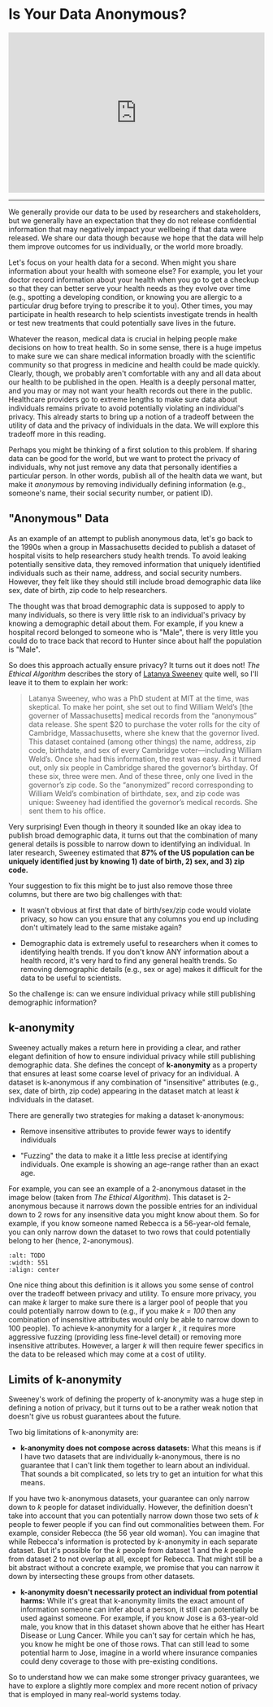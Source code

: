 # Is Your Data Anonymous?

<div style="position: relative; padding-bottom: 62.5%; height: 0;">
    <iframe src="https://www.loom.com/embed/8e3fc6cffe2741bab99f788dfe32692e?sharedAppSource=personal_library" frameborder="0" webkitallowfullscreen mozallowfullscreen allowfullscreen style="position: absolute; top: 0; left: 0; width: 100%; height: 100%;"></iframe>
</div>

---

We generally provide our data to be used by researchers and stakeholders, but we generally have an expectation that they do not release confidential information that may negatively impact your wellbeing if that data were released. We share our data though because we hope that the data will help them improve outcomes for us individually, or the world more broadly.

Let's focus on your health data for a second. When might you share information about your health with someone else? For example, you let your doctor record information about your health when you go to get a checkup so that they can better serve your health needs as they evolve over time (e.g., spotting a developing condition, or knowing you are allergic to a particular drug before trying to prescribe it to you). Other times, you may participate in health research to help scientists investigate trends in health or test new treatments that could potentially save lives in the future.

Whatever the reason, medical data is crucial in helping people make decisions on how to treat health. So in some sense, there is a huge impetus to make sure we can share medical information broadly with the scientific community so that progress in medicine and health could be made quickly. Clearly, though, we probably aren't comfortable with any and all data about our health to be published in the open. Health is a deeply personal matter, and you may or may not want your health records out there in the public. Healthcare providers go to extreme lengths to make sure data about individuals remains private to avoid potentially violating an individual's privacy. This already starts to bring up a notion of a tradeoff between the utility of data and the privacy of individuals in the data. We will explore this tradeoff more in this reading.

Perhaps you might be thinking of a first solution to this problem. If sharing data can be good for the world, but we want to protect the privacy of individuals, why not just remove any data that personally identifies a particular person. In other words, publish all of the health data we want, but make it _anonymous_ by removing individually defining information (e.g., someone's name, their social security number, or patient ID).

## "Anonymous" Data

As an example of an attempt to publish anonymous data, let's go back to the 1990s when a group in Massachusetts decided to publish a dataset of hospital visits to help researchers study health trends. To avoid leaking potentially sensitive data, they removed information that uniquely identified individuals such as their name, address, and social security numbers. However, they felt like they should still include broad demographic data like sex, date of birth, zip code to help researchers.

The thought was that broad demographic data is supposed to apply to many individuals, so there is very little risk to an individual's privacy by knowing a demographic detail about them. For example, if you knew a hospital record belonged to someone who is "Male", there is very little you could do to trace back that record to Hunter since about half the population is "Male".

So does this approach actually ensure privacy? It turns out it does not! _The Ethical Algorithm_ describes the story of [Latanya Sweeney](http://latanyasweeney.org/) quite well, so I'll leave it to them to explain her work:

> Latanya Sweeney, who was a PhD student at MIT at the time, was skeptical. To make her point, she set out to find William Weld’s [the governer of Massachusetts] medical records from the “anonymous” data release. She spent $20 to purchase the voter rolls for the city of Cambridge, Massachusetts, where she knew that the governor lived. This dataset contained (among other things) the name, address, zip code, birthdate, and sex of every Cambridge voter—including William Weld’s. Once she had this information, the rest was easy. As it turned out, only six people in Cambridge shared the governor’s birthday. Of these six, three were men. And of these three, only one lived in the governor’s zip code. So the “anonymized” record corresponding to William Weld’s combination of birthdate, sex, and zip code was unique: Sweeney had identified the governor’s medical records. She sent them to his office.

Very surprising! Even though in theory it sounded like an okay idea to publish broad demographic data, it turns out that the combination of many general details is possible to narrow down to identifying an individual. In later research, Sweeney estimated that **87% of the US population can be uniquely identified just by knowing 1) date of birth, 2) sex, and 3) zip code.**

Your suggestion to fix this might be to just also remove those three columns, but there are two big challenges with that:

- It wasn't obvious at first that date of birth/sex/zip code would violate privacy, so how can you ensure that any columns you end up including don't ultimately lead to the same mistake again?

- Demographic data is extremely useful to researchers when it comes to identifying health trends. If you don't know ANY information about a health record, it's very hard to find any general health trends. So removing demographic details (e.g., sex or age) makes it difficult for the data to be useful to scientists.

So the challenge is: can we ensure individual privacy while still publishing demographic information?

## k-anonymity

Sweeney actually makes a return here in providing a clear, and rather elegant definition of how to ensure individual privacy while still publishing demographic data. She defines the concept of **k-anonymity** as a property that ensures at least some coarse level of privacy for an individual. A dataset is k-anonymous if any combination of "insensitive" attributes (e.g., sex, date of birth, zip code) appearing in the dataset match at least _k_ individuals in the dataset.

There are generally two strategies for making a dataset k-anonymous:

- Remove insensitive attributes to provide fewer ways to identify individuals

- "Fuzzing" the data to make it a little less precise at identifying individuals. One example is showing an age-range rather than an exact age.

For example, you can see an example of a 2-anonymous dataset in the image below (taken from _The Ethical Algorithm_). This dataset is 2-anonymous because it narrows down the possible entries for an individual down to 2 rows for any insensitive data you might know about them. So for example, if you know someone named Rebecca is a 56-year-old female, you can only narrow down the dataset to two rows that could potentially belong to her (hence, 2-anonymous).

```{image} https://static.us.edusercontent.com/files/n5lpsH5AO35KvxTR7kiZ1atq
:alt: TODO
:width: 551
:align: center
```

One nice thing about this definition is it allows you some sense of control over the tradeoff between privacy and utility. To ensure more privacy, you can make _k_ larger to make sure there is a larger pool of people that you could potentially narrow down to (e.g., if you make _k = 100_ then any combination of insensitive attributes would only be able to narrow down to 100 people). To achieve k-anonymity for a larger _k_ , it requires more aggressive fuzzing (providing less fine-level detail) or removing more insensitive attributes. However, a larger _k_ will then require fewer specifics in the data to be released which may come at a cost of utility.

## Limits of k-anonymity

Sweeney's work of defining the property of k-anonymity was a huge step in defining a notion of privacy, but it turns out to be a rather weak notion that doesn't give us robust guarantees about the future.

Two big limitations of k-anonymity are:

- **k-anonymity does not compose across datasets:** What this means is if I have two datasets that are individually k-anonymous, there is no guarantee that I can't link them together to learn about an individual. That sounds a bit complicated, so lets try to get an intuition for what this means.

If you have two k-anonymous datasets, your guarantee can only narrow down to _k_ people for dataset individually. However, the definition doesn't take into account that you can potentially narrow down those two sets of _k_ people to fewer people if you can find out commonalities between them. For example, consider Rebecca (the 56 year old woman). You can imagine that while Rebecca's information is protected by _k_-anonymity in each separate dataset. But it's possible for the _k_ people from dataset 1 and the _k_ people from dataset 2 to not overlap at all, except for Rebecca. That might still be a bit abstract without a concrete example, we promise that you can narrow it down by intersecting these groups from other datasets.

- **k-anonymity doesn't necessarily protect an individual from potential harms:** While it's great that k-anonymity limits the exact amount of information someone can infer about a person, it still can potentially be used against someone. For example, if you know Jose is a 63-year-old male, you know that in this dataset shown above that he either has Heart Disease or Lung Cancer. While you can't say for certain which he has, you know he might be one of those rows. That can still lead to some potential harm to Jose, imagine in a world where insurance companies could deny coverage to those with pre-existing conditions.

So to understand how we can make some stronger privacy guarantees, we have to explore a slightly more complex and more recent notion of privacy that is employed in many real-world systems today.
